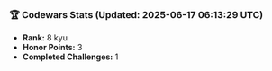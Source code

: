 ### 🏆 Codewars Stats (Updated: 2025-06-17 06:13:29 UTC)

- **Rank:** 8 kyu
- **Honor Points:** 3
- **Completed Challenges:** 1
